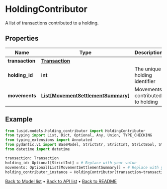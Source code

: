 # HoldingContributor

A list of transactions contributed to a holding.
## Properties
Name | Type | Description | Notes
------------ | ------------- | ------------- | -------------
**transaction** | [**Transaction**](Transaction.md) |  | 
**holding_id** | **int** | The unique holding identifier | [optional] 
**movements** | [**List[MovementSettlementSummary]**](MovementSettlementSummary.md) | Movements contributed to holding | [optional] 
## Example

```python
from lusid.models.holding_contributor import HoldingContributor
from typing import List, Dict, Optional, Any, Union, TYPE_CHECKING
from typing_extensions import Annotated
from pydantic.v1 import BaseModel, StrictStr, StrictInt, StrictBool, StrictFloat, StrictBytes, Field, validator, ValidationError, conlist, constr
from datetime import datetime

transaction: Transaction
holding_id: Optional[StrictInt] = # Replace with your value
movements: Optional[List[MovementSettlementSummary]] = # Replace with your value
holding_contributor_instance = HoldingContributor(transaction=transaction, holding_id=holding_id, movements=movements)

```

[Back to Model list](../README.md#documentation-for-models) &#8226; [Back to API list](../README.md#documentation-for-api-endpoints) &#8226; [Back to README](../README.md)

